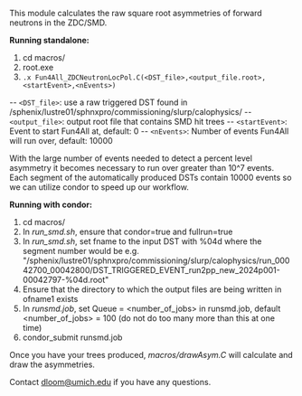 This module calculates the raw square root asymmetries of forward neutrons in the ZDC/SMD. 

**Running standalone:** 
1) cd macros/
2) root.exe
3) `.x Fun4All_ZDCNeutronLocPol.C(<DST_file>,<output_file.root>,<startEvent>,<nEvents>)`

-- `<DST_file>`: use a raw triggered DST found in /sphenix/lustre01/sphnxpro/commissioning/slurp/calophysics/
-- `<output_file>`: output root file that contains SMD hit trees
-- `<startEvent>`: Event to start Fun4All at, default: 0
-- `<nEvents>`: Number of events Fun4All will run over, default: 10000


With the large number of events needed to detect a percent level asymmetry it becomes necessary to run over greater than 10^7 events. Each segment of the automatically produced DSTs contain 10000 events so we can utilize condor to speed up our workflow.

**Running with condor:**
1) cd macros/
2) In _run_smd.sh_, ensure that condor=true and fullrun=true
3) In _run_smd.sh_, set fname to the input DST with %04d where the segment number would be e.g. "/sphenix/lustre01/sphnxpro/commissioning/slurp/calophysics/run_00042700_00042800/DST_TRIGGERED_EVENT_run2pp_new_2024p001-00042797-%04d.root"
4) Ensure that the directory to which the output files are being written in ofname1 exists
5) In _runsmd.job_, set Queue = <number_of_jobs> in runsmd.job, default <number_of_jobs> = 100 (do not do too many more than this at one time)
6) condor_submit runsmd.job


Once you have your trees produced, _macros/drawAsym.C_ will calculate and draw the asymmetries.


Contact dloom@umich.edu if you have any questions.